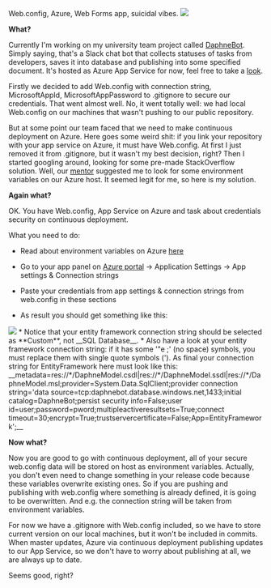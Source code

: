 Web.config, Azure, Web Forms app, suicidal vibes.
<img src = "https://static.spiceworks.com/shared/post/0003/6524/IMG_ThePush_2014-0505_SecureAllTheThings.jpg">

**What?**

Currently I'm working on my university team project called <a href = "https://github.com/d1mnewz/DaphneBot">DaphneBot</a>. Simply saying, that's a Slack chat bot that collects statuses of tasks from developers, saves it into database and publishing into some specified document.  It's hosted as Azure App Service for now, feel free to take a <a href = "http://helloteam.azurewebsites.net/">look</a>.

Firstly we decided to add Web.config with connection string, MicrosoftAppId, MicrosoftAppPassword to .gitignore to secure our credentials. That went almost well. No, it went totally well: we had local Web.config on our machines that wasn't pushing to our public repository.

But at some point our team faced that we need to make continuous deployment on Azure.
Here goes some weird shit: if you link your repository with your app service on Azure, it must have Web.config. At first I just removed it from .gitignore, but it wasn't my best decision, right? Then I started googling around, looking for some pre-made StackOverflow solution.
Well, our <a href = "https://github.com/volodymyr-mykhailyk">mentor</a> suggested me to look for some environment variables on our Azure host. It seemed legit for me, so here is my solution.


**Again what?**

OK. You have Web.config, App Service on Azure and task about credentials security on continuous deployment.

What you need to do:
* Read about environment variables on Azure <a href = "https://blogs.msdn.microsoft.com/stuartleeks/2015/08/10/azure-api-apps-configuration-with-environment-variables/">here</a>
* Go to your app panel on <a href = "portal.azure.com/#">Azure portal</a> -> Application Settings -> App settings & Connection strings
* Paste your credentials from app settings & connection strings from web.config in these sections

* As result you should get something like this:
 <img src = "http://joxi.ru/BA0OxQkCWJj82y.png"/>
* Notice that your entity framework connection string should be selected as **Custom**, not __SQL Database__.
* Also have a look at your entity framework connection string: if it has some '&quote ;' (no space) symbols, you must replace them with single quote symbols ('). As final your connection string for EntityFramework here must look like this: __metadata=res://*/DaphneModel.csdl|res://*/DaphneModel.ssdl|res://*/DaphneModel.msl;provider=System.Data.SqlClient;provider connection string='data source=tcp:daphnebot.database.windows.net,1433;initial catalog=DaphneBot;persist security info=False;user id=user;password=pword;multipleactiveresultsets=True;connect timeout=30;encrypt=True;trustservercertificate=False;App=EntityFramework';__

**Now what?**

Now you are good to go with continuous deployment, all of your secure web.config data will be stored on host as environment variables. Actually, you don't even need to change something in your release code because these variables overwrite existing ones. So if you are pushing and publishing with web.config where something is already defined, it is going to be overwritten. And e.g. the connection string will be taken from environment variables.

For now we have a .gitignore with Web.config included, so we have to store current version on our local machines, but it won't be included in commits. When master updates, Azure via continuous deployment publishing updates to our App Service, so we don't have to worry about publishing at all, we are always up to date.

Seems good, right?  
